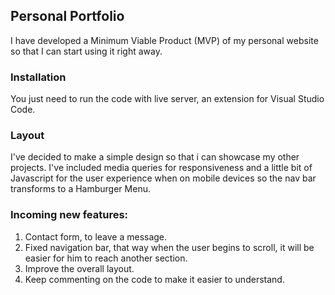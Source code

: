 ## **Personal Portfolio**
I have developed a Minimum Viable Product (MVP) of my personal website so that I can start using it right away.


### **Installation**
You just need to run the code with live server, an extension for Visual Studio Code.


### **Layout**
I've decided to make a simple design so that i can showcase my other projects.
I've included media queries for responsiveness and a little bit of Javascript for the user experience when on mobile devices so the nav bar transforms to a Hamburger Menu.


### **Incoming new features:**
1. Contact form, to leave a message.
2. Fixed navigation bar, that way when the user begins to scroll, it will be easier for him to reach another section.
3. Improve the overall layout. 
4. Keep commenting on the code to make it easier to understand. 

